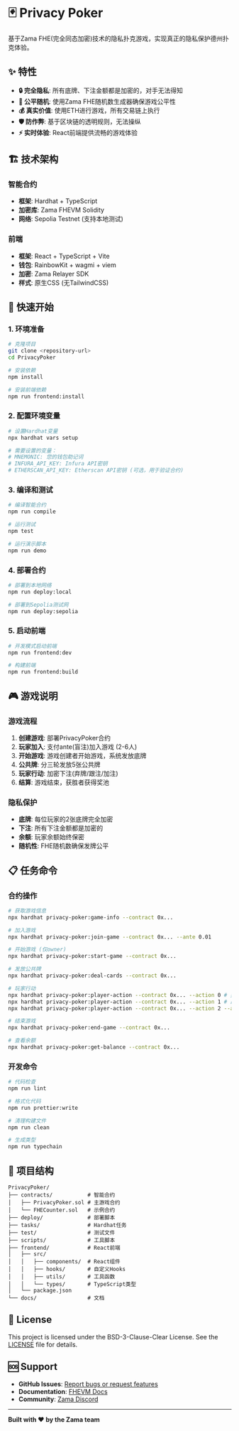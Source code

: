 # 🃏 Privacy Poker

基于Zama FHE(完全同态加密)技术的隐私扑克游戏，实现真正的隐私保护德州扑克体验。

## ✨ 特性

- **🔒 完全隐私**: 所有底牌、下注金额都是加密的，对手无法得知
- **🎲 公平随机**: 使用Zama FHE随机数生成器确保游戏公平性
- **💰 真实价值**: 使用ETH进行游戏，所有交易链上执行
- **🛡️ 防作弊**: 基于区块链的透明规则，无法操纵
- **⚡ 实时体验**: React前端提供流畅的游戏体验

## 🏗️ 技术架构

### 智能合约
- **框架**: Hardhat + TypeScript
- **加密库**: Zama FHEVM Solidity
- **网络**: Sepolia Testnet (支持本地测试)

### 前端
- **框架**: React + TypeScript + Vite
- **钱包**: RainbowKit + wagmi + viem
- **加密**: Zama Relayer SDK
- **样式**: 原生CSS (无TailwindCSS)

## 🚀 快速开始

### 1. 环境准备

```bash
# 克隆项目
git clone <repository-url>
cd PrivacyPoker

# 安装依赖
npm install

# 安装前端依赖
npm run frontend:install
```

### 2. 配置环境变量

```bash
# 设置Hardhat变量
npx hardhat vars setup

# 需要设置的变量：
# MNEMONIC: 您的钱包助记词
# INFURA_API_KEY: Infura API密钥
# ETHERSCAN_API_KEY: Etherscan API密钥 (可选，用于验证合约)
```

### 3. 编译和测试

```bash
# 编译智能合约
npm run compile

# 运行测试
npm test

# 运行演示脚本
npm run demo
```

### 4. 部署合约

```bash
# 部署到本地网络
npm run deploy:local

# 部署到Sepolia测试网
npm run deploy:sepolia
```

### 5. 启动前端

```bash
# 开发模式启动前端
npm run frontend:dev

# 构建前端
npm run frontend:build
```

## 🎮 游戏说明

### 游戏流程

1. **创建游戏**: 部署PrivacyPoker合约
2. **玩家加入**: 支付ante(盲注)加入游戏 (2-6人)
3. **开始游戏**: 游戏创建者开始游戏，系统发放底牌
4. **公共牌**: 分三轮发放5张公共牌
5. **玩家行动**: 加密下注(弃牌/跟注/加注)
6. **结算**: 游戏结束，获胜者获得奖池

### 隐私保护

- **底牌**: 每位玩家的2张底牌完全加密
- **下注**: 所有下注金额都是加密的
- **余额**: 玩家余额始终保密
- **随机性**: FHE随机数确保发牌公平

## 📋 任务命令

### 合约操作

```bash
# 获取游戏信息
npx hardhat privacy-poker:game-info --contract 0x...

# 加入游戏
npx hardhat privacy-poker:join-game --contract 0x... --ante 0.01

# 开始游戏 (仅owner)
npx hardhat privacy-poker:start-game --contract 0x...

# 发放公共牌
npx hardhat privacy-poker:deal-cards --contract 0x...

# 玩家行动
npx hardhat privacy-poker:player-action --contract 0x... --action 0 # 弃牌
npx hardhat privacy-poker:player-action --contract 0x... --action 1 # 跟注  
npx hardhat privacy-poker:player-action --contract 0x... --action 2 --amount 20 # 加注

# 结束游戏
npx hardhat privacy-poker:end-game --contract 0x...

# 查看余额
npx hardhat privacy-poker:get-balance --contract 0x...
```

### 开发命令

```bash
# 代码检查
npm run lint

# 格式化代码  
npm run prettier:write

# 清理构建文件
npm run clean

# 生成类型
npm run typechain
```

## 📁 项目结构

```
PrivacyPoker/
├── contracts/           # 智能合约
│   ├── PrivacyPoker.sol # 主游戏合约
│   └── FHECounter.sol   # 示例合约
├── deploy/              # 部署脚本
├── tasks/               # Hardhat任务
├── test/                # 测试文件
├── scripts/             # 工具脚本
├── frontend/            # React前端
│   ├── src/
│   │   ├── components/  # React组件
│   │   ├── hooks/       # 自定义Hooks
│   │   ├── utils/       # 工具函数
│   │   └── types/       # TypeScript类型
│   └── package.json
└── docs/                # 文档
```

## 📄 License

This project is licensed under the BSD-3-Clause-Clear License. See the [LICENSE](LICENSE) file for details.

## 🆘 Support

- **GitHub Issues**: [Report bugs or request features](https://github.com/zama-ai/fhevm/issues)
- **Documentation**: [FHEVM Docs](https://docs.zama.ai)
- **Community**: [Zama Discord](https://discord.gg/zama)

---

**Built with ❤️ by the Zama team**
